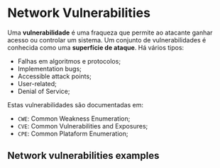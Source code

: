 # Network Vulnerabilities

Uma **vulnerabilidade** é uma fraqueza que permite ao atacante ganhar acesso ou controlar um sistema. Um conjunto de vulnerabilidades é conhecida como uma **superfície de ataque**. Há vários tipos:

- Falhas em algoritmos e protocolos;
- Implementation bugs;
- Accessible attack points;
- User-related;
- Denial of Service;

Estas vulnerabilidades são documentadas em:

- `CWE`: Common Weakness Enumeration;
- `CVE`: Common Vulnerabilities and Exposures;
- `CPE`: Common Plataform Enumeration;

## Network vulnerabilities examples


